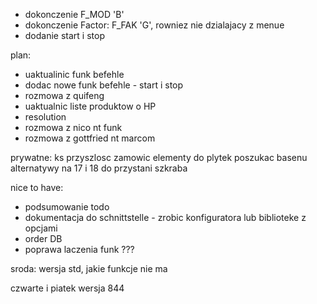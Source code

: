 - dokonczenie F_MOD 'B'
- dokonczenie Factor: F_FAK 'G', rowniez nie dzialajacy z menue
- dodanie start i stop

plan:
- uaktualinic funk befehle
- dodac nowe funk befehle - start i stop
- rozmowa z quifeng
- uaktualnic liste produktow o HP
- resolution
- rozmowa z nico nt funk
- rozmowa z gottfried nt marcom


prywatne:
ks przyszlosc
zamowic elementy do plytek
poszukac basenu alternatywy
na 17 i 18 do przystani szkraba

nice to have:
- podsumowanie todo
- dokumentacja do schnittstelle - zrobic konfiguratora lub biblioteke z opcjami
- order DB
- poprawa laczenia funk ???



sroda:
wersja std, jakie funkcje nie ma

czwarte i piatek wersja 844

